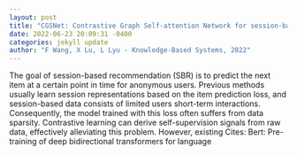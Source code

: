```yaml
--- 
layout: post 
title: "CGSNet: Contrastive Graph Self-attention Network for session-based recommendation" 
date: 2022-06-23 20:09:31 -0400 
categories: jekyll update 
author: "F Wang, X Lu, L Lyu - Knowledge-Based Systems, 2022" 
--- 
```

The goal of session-based recommendation (SBR) is to predict the next item at a certain point in time for anonymous users. Previous methods usually learn session representations based on the item prediction loss, and session-based data consists of limited users short-term interactions. Consequently, the model trained with this loss often suffers from data sparsity. Contrastive learning can derive self-supervision signals from raw data, effectively alleviating this problem. However, existing Cites: Bert: Pre-training of deep bidirectional transformers for language